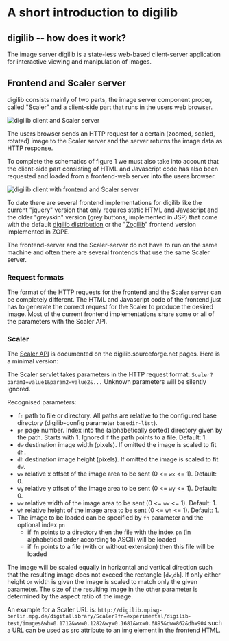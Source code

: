 # A short introduction to digilib

## digilib -- how does it work?

The image server digilib is a state-less web-based client-server
application for interactive viewing and manipulation of images.

## Frontend and Scaler server

digilib consists mainly of two parts, the image server component proper,
called "Scaler" and a client-side part that runs in the users web
browser.

![digilib client and Scaler server](images/digilib-short-1.png)

The users browser sends an HTTP request for a certain (zoomed, scaled,
rotated) image to the Scaler server and the server returns the image
data as HTTP response.

To complete the schematics of figure 1 we must also take into account
that the client-side part consisting of HTML and Javascript code has
also been requested and loaded from a frontend-web server into the users
browser.

![digilib client with frontend and Scaler server](images/digilib-short-2.png)

To date there are several frontend implementations for digilib like the
current "jquery" version that only requires static HTML and Javascript and the
older "greyskin" version (grey buttons, implemented in JSP) that come with
the default [digilib distribution][1] or the "[Zogilib][2]" frontend version 
implemented in ZOPE. 

The frontend-server and the Scaler-server do not have to run
on the same machine and often there are several frontends that use the
same Scaler server.

### Request formats

The format of the HTTP requests for the frontend and the
Scaler server can be completely different. The HTML and Javascript code
of the frontend just has to generate the correct request for the Scaler
to produce the desired image. Most of the current frontend implementations 
share some or all of the parameters with the Scaler API.

### Scaler

The [Scaler API](scaler-api.html) is documented on the digilib.sourceforge.net 
pages. Here is a minimal version:

The Scaler servlet takes parameters in the HTTP request format:
`Scaler?param1=value1&param2=value2&...` Unknown parameters
will be silently ignored.

Recognised parameters:

- `fn` path to file or directory. All paths are relative to the configured base directory 
    (digilib-config parameter `basedir-list`). 
- `pn` page number. Index into the (alphabetically sorted)
    directory given by the path. Starts with 1. Ignored if the path
    points to a file. Default: 1.
- `dw` destination image width (pixels). If omitted the image is
    scaled to fit `dh.`
- `dh` destination image height (pixels). If omitted the image
    is scaled to fit `dw`.
- `wx` relative x offset of the image area to be sent (0 <=
    `wx` <= 1). Default: 0.
- `wy` relative y offset of the image area to be sent (0 <=
    `wy` <= 1). Default: 0.
- `ww` relative width of the image area to be sent (0 <= `ww`
    <= 1). Default: 1.
- `wh` relative height of the image area to be sent (0 <= `wh`
    <= 1). Default: 1.
- The image to be loaded can be specified by  `fn` parameter and the optional
    index `pn`
    - if `fn` points to a directory then the file with the index `pn`
        (in alphabetical order according to ASCII) will be loaded
    - if `fn` points to a file (with or without extension) then this
        file will be loaded

The image will be scaled equally in horizontal and vertical direction
such that the resulting image does not exceed the rectangle [`dw`,`dh`].
If only either height or width is given the image is scaled to match
only the given parameter. The size of the resulting image in the other
parameter is determined by the aspect ratio of the image.

An example for a Scaler URL is:
`http://digilib.mpiwg-berlin.mpg.de/digitallibrary/Scaler?fn=experimental/digilib-test/images&wh=0.1712&ww=0.1282&wy=0.1681&wx=0.6895&dw=862&dh=904`
such a URL can be used as src attribute to an img element in the
frontend HTML.

[1]: https://sourceforge.net/p/digilib/code/ci/default/tree/webapp/src/main/webapp

[2]: http://itgroup.mpiwg-berlin.mpg.de/cgi-bin/cvsweb.cgi/zogiLib/
